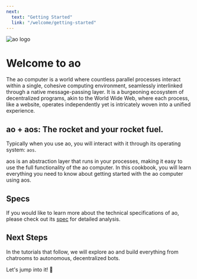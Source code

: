 ```yaml
---
next:
  text: "Getting Started"
  link: "/welcome/getting-started"
---
```


![ao logo](/ao-logo-grey.svg)

# Welcome to ao

The ao computer is a world where countless parallel processes interact within a single, cohesive computing environment, seamlessly interlinked through a native message-passing layer. It is a burgeoning ecosystem of decentralized programs, akin to the World Wide Web, where each process, like a website, operates independently yet is intricately woven into a unified experience.

## ao + aos: The rocket and your rocket fuel.

Typically when you use ao, you will interact with it through its operating system: `aos`.

aos is an abstraction layer that runs in your processes, making it easy to use the full functionality of the ao computer. In this cookbook, you will learn everything you need to know about getting started with the ao computer using aos.

## Specs

If you would like to learn more about the technical specifications of ao, please check out its [spec](https://ao.g8way.io/#/spec) for detailed analysis.

## Next Steps

In the tutorials that follow, we will explore ao and build everything from chatrooms to autonomous, decentralized bots.

Let's jump into it! 🚀
